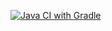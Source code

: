 [![Java CI with Gradle](https://github.com/Buslich/DZ3_Auto/actions/workflows/gradle.yml/badge.svg)](https://github.com/Buslich/DZ3_Auto/actions/workflows/gradle.yml)